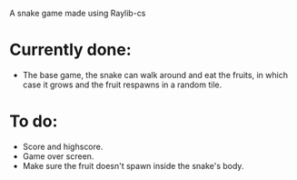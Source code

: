 A snake game made using Raylib-cs

# Currently done:
- The base game, the snake can walk around and eat the fruits, in which case it grows and the fruit respawns in a random tile.

# To do:
- Score and highscore.
- Game over screen.
- Make sure the fruit doesn't spawn inside the snake's body.